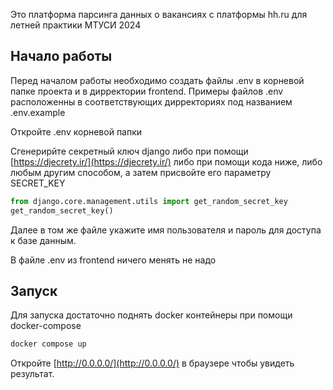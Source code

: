 Это платформа парсинга данных о вакансиях с платформы hh.ru для летней практики МТУСИ 2024

## Начало работы
Перед началом работы необходимо создать файлы .env в корневой папке проекта и в дирректории frontend. Примеры файлов .env расположенны в соответствующих дирректориях под названием .env.example

Откройте .env корневой папки

Сгенерирйте секретный ключ django либо при помощи [https://djecrety.ir/](https://djecrety.ir/) либо при помощи кода ниже, либо любым другим способом, а затем присвойте его параметру SECRET_KEY
```python
from django.core.management.utils import get_random_secret_key
get_random_secret_key()
```
Далее в том же файле укажите имя пользователя и пароль для доступа к базе данным.

В файле .env из frontend ничего менять не надо

## Запуск

Для запуска достаточно поднять docker контейнеры при помощи docker-compose

```bash
docker compose up
```

Откройте [http://0.0.0.0/](http://0.0.0.0/) в браузере чтобы увидеть результат.
